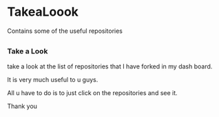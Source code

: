 # TakeaLoook
Contains some of the useful repositories 


##
### Take a Look

take a look at the list of repositories that I have forked in my dash board. 

It is very much useful to u guys. 

All u have to do is to just click on the repositories and see it. 

Thank you

